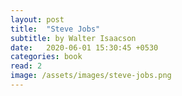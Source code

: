 ```yaml
---
layout: post
title:  "Steve Jobs"
subtitle: by Walter Isaacson
date:   2020-06-01 15:30:45 +0530
categories: book
read: 2
image: /assets/images/steve-jobs.png
---
```

